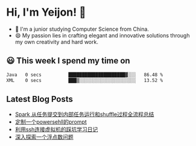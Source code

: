 <!--

Here are some ideas to get you started:

- 🔭 I’m currently working on ...
- 🌱 I’m currently learning ...
- 👯 I’m looking to collaborate on ...
- 🤔 I’m looking for help with ...
- 💬 Ask me about ...
- 📫 How to reach me: ...
- 😄 Pronouns: ...
- ⚡ Fun fact: ...
-->

# Hi, I'm Yeijon! 👋

- 🔭 I'm a junior studying Computer Science from China.
- 😄 My passion lies in crafting elegant and innovative solutions through my own creativity and hard work.

## 😃 This week I spend my time on
<!--START_SECTION:waka-->

```txt
Java   0 secs          █████████████████████▓░░░   86.48 %
XML    0 secs          ███▒░░░░░░░░░░░░░░░░░░░░░   13.52 %
```

<!--END_SECTION:waka-->

## Latest Blog Posts
<!-- BLOG-POST-LIST:START -->
- [Spark 从任务提交到内部任务运行和shuffle过程全流程总结](https://yeijon.github.io/posts/Spark-%E4%BB%8E%E4%BB%BB%E5%8A%A1%E6%8F%90%E4%BA%A4%E5%88%B0%E5%86%85%E9%83%A8%E4%BB%BB%E5%8A%A1%E8%BF%90%E8%A1%8C%E5%92%8Cshuffle%E8%BF%87%E7%A8%8B%E5%85%A8%E6%B5%81%E7%A8%8B%E6%80%BB%E7%BB%93/)
- [定制一个powersehll的prompt](https://yeijon.github.io/posts/%E5%AE%9A%E5%88%B6%E4%B8%80%E4%B8%AApowersehll%E7%9A%84prompt/)
- [利用ssh连接虚拟机的踩坑学习日记](https://yeijon.github.io/posts/%E5%88%A9%E7%94%A8ssh%E8%BF%9E%E6%8E%A5%E8%99%9A%E6%8B%9F%E6%9C%BA%E7%9A%84%E8%B8%A9%E5%9D%91%E5%AD%A6%E4%B9%A0%E6%97%A5%E8%AE%B0/)
- [深入探索一个浮点数问题](https://yeijon.github.io/posts/%E6%B7%B1%E5%85%A5%E6%8E%A2%E7%B4%A2%E4%B8%80%E4%B8%AA%E6%B5%AE%E7%82%B9%E6%95%B0%E9%97%AE%E9%A2%98/)
<!-- BLOG-POST-LIST:END -->
